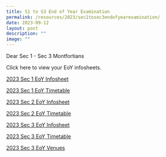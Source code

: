 ```yaml
---
title: S1 to S3 End of Year Examination
permalink: /resources/2023/sec1tosec3endofyearexamination/
date: 2023-09-12
layout: post
description: ""
image: ""
---
```

Dear Sec 1 - Sec 3 Montfortians

Click here to view your EoY infosheets. 

[2023 Sec 1 EoY Infosheet](/files/2023%20sec%201%20eoy%20infosheet.pdf)

[2023 Sec 1 EoY Timetable](/files/2023%20sec%201%20eoy%20exam%20timetable.pdf)

[2023 Sec 2 EoY Infosheet](/files/2023%20sec%202%20eoy%20infosheet.pdf)

[2023 Sec 2 EoY Timetable](/files/2023%20sec%202%20eoy%20exam%20timetable.pdf)

[2023 Sec 3 EoY Infosheet](/files/2023%20sec%203%20eoy%20infosheet.pdf)

[2023 Sec 3 EoY Timetable](/files/2023%20sec%203%20eoy%20exam%20timetable.pdf)

[2023 Sec 3 EoY Venues](/files/2023%20sec%203%20eoy%20exam%20venues.pdf)
